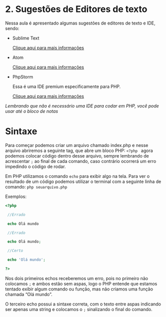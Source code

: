 # 2. Sugestões de Editores de texto

Nessa aula é apresentado algumas sugestões de editores de texto e IDE, sendo:

* Sublime Text

    [Clique aqui para mais informações](https://www.sublimetext.com/)

* Atom

    [Clique aqui para mais informações](https://atom.io/)

* PhpStorm

    Essa é uma IDE premium especificamente para PHP.

    [Clique aqui para mais informações](https://www.jetbrains.com/pt-br/phpstorm/)


*Lembrando que não é necessário uma IDE para codar em PHP, você pode usar até o bloco de notas*

# Sintaxe

Para começar podemos criar um arquivo chamado index.php e nesse arquivo abriremos a seguinte tag, que abre um bloco PHP:  `<?php ` agora podemos colocar código dentro desse arquivo, sempre lembrando de acrescentar `;` ao final de cada comando, caso contrário ocorrerá um erro impedindo o código de rodar.

Em PHP utilizamos o comando `echo` para exibir algo na tela. Para ver o resultado de um código podemos utilizar o terminal com a seguinte linha de comando: `php seuarquivo.php` 

Exemplos:

```php
<?php

 //Errado

 echo Olá mundo

 //Errado 

 echo Olá mundo;

 //Certo

 echo 'Olá mundo';

?>
```
Nos dois primeiros echos receberemos um erro, pois no primeiro não colocamos `;` e ambos estão sem aspas, logo o PHP entende que estamos tentado exibir algum comando ou função, mas não criamos uma função chamada “Olá mundo”.

O terceiro echo possui a sintaxe correta, com o texto entre aspas indicando ser apenas uma string e colocamos o `;` sinalizando o final do comando.
